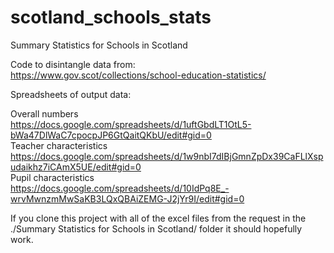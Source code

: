 # scotland_schools_stats
Summary Statistics for Schools in Scotland <br />

Code to disintangle data from: <br />
https://www.gov.scot/collections/school-education-statistics/ <br />

Spreadsheets of output data: <br />

Overall numbers <br />
https://docs.google.com/spreadsheets/d/1uftGbdLT1OtL5-bWa47DlWaC7cpocpJP6GtQaitQKbU/edit#gid=0 <br />
Teacher characteristics <br />
https://docs.google.com/spreadsheets/d/1w9nbI7dIBjGmnZpDx39CaFLlXspudaikhz7iCAmX5UE/edit#gid=0 <br />
Pupil characteristics <br />
https://docs.google.com/spreadsheets/d/10IdPq8E_-wrvMwnzmMwSaKB3LQxQBAiZEMG-J2jYr9I/edit#gid=0 <br />

If you clone this project with all of the excel files from the request in the ./Summary Statistics for Schools in Scotland/ folder it should hopefully work.<br />
